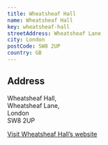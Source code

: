 ```yaml
---
title: Wheatsheaf Hall
name: Wheatsheaf Hall
key: wheatsheaf-hall
streetAddress: Wheatsheaf Lane
city: London
postCode: SW8 2UP
country: GB
---
```

## Address

Wheatsheaf Hall,\
Wheatsheaf Lane,\
London\
SW8 2UP

[Visit Wheatsheaf Hall’s website](https://www.wheatsheafhall.org.uk)